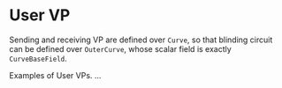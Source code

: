 # User VP

Sending and receiving VP are defined over `Curve`, so that blinding circuit can be defined over `OuterCurve`, whose scalar field is exactly `CurveBaseField`.

Examples of User VPs.
...